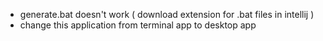 - generate.bat doesn't work ( download extension for .bat files in intellij )
- change this application from terminal app to desktop app

